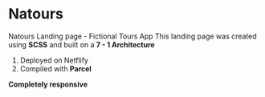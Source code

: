 # Natours
Natours Landing page - Fictional Tours App
This landing page was created using **SCSS** and built on a **7 - 1 Architecture**

1. Deployed on Netflify
2. Compiled with **Parcel**

**Completely responsive**


